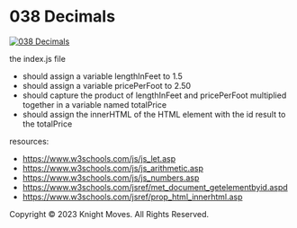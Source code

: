 # 038 Decimals

[![038 Decimals](https://img.youtube.com/vi/5q36qLrpAw4/0.jpg)](https://www.youtube.com/watch?v=5q36qLrpAw4)

the index.js file
- should assign a variable lengthInFeet to 1.5
- should assign a variable pricePerFoot to 2.50
- should capture the product of lengthInFeet and pricePerFoot multiplied together in a variable named totalPrice
- should assign the innerHTML of the HTML element with the id result to the totalPrice

resources:
- https://www.w3schools.com/js/js_let.asp
- https://www.w3schools.com/js/js_arithmetic.asp
- https://www.w3schools.com/js/js_numbers.asp
- https://www.w3schools.com/jsref/met_document_getelementbyid.aspd
- https://www.w3schools.com/jsref/prop_html_innerhtml.asp

Copyright &copy; 2023 Knight Moves. All Rights Reserved.
